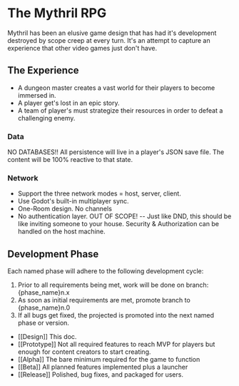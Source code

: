 

# The Mythril RPG
Mythril has been an elusive game design that has had it's development destroyed by scope creep at every turn. It's an attempt to capture an experience that other video games just don't have. 

## The Experience
- A dungeon master creates a vast world for their players to become immersed in. 
- A player get's lost in an epic story.
- A team of player's must strategize their resources in order to defeat a challenging enemy.

### Data
NO DATABASES!!
All persistence will live in a player's JSON save file. The content will be 100% reactive to that state.

### Network
- Support the three network modes = host, server, client. 
- Use Godot's built-in multiplayer sync. 
- One-Room design. No channels
- No authentication layer. OUT OF SCOPE! -- Just like DND, this should be like inviting someone to your house. Security & Authorization can be handled on the host machine. 

## Development Phase
Each named phase will adhere to the following development cycle:
1. Prior to all requirements being met, work will be done on branch: {phase_name}n.x
2. As soon as initial requirements are met, promote branch to {phase_name}n.0
4. If all bugs get fixed, the projected is promoted into the next named phase or version.

- [[Design]]
	 This doc. 
- [[Prototype]]
	Not all required features to reach MVP for players but enough for content creators to start creating.
- [[Alpha]]
	The bare minimum required for the game to function 
- [[Beta]]
	All planned features implemented plus a launcher
- [[Release]]
	Polished, bug fixes, and packaged for users.